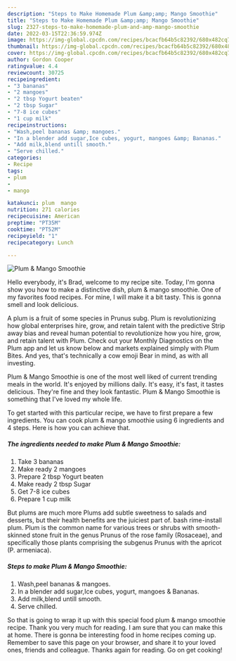 ```yaml
---
description: "Steps to Make Homemade Plum &amp;amp; Mango Smoothie"
title: "Steps to Make Homemade Plum &amp;amp; Mango Smoothie"
slug: 2327-steps-to-make-homemade-plum-and-amp-mango-smoothie
date: 2022-03-15T22:36:59.974Z
image: https://img-global.cpcdn.com/recipes/bcacfb64b5c82392/680x482cq70/plum-mango-smoothie-recipe-main-photo.jpg
thumbnail: https://img-global.cpcdn.com/recipes/bcacfb64b5c82392/680x482cq70/plum-mango-smoothie-recipe-main-photo.jpg
cover: https://img-global.cpcdn.com/recipes/bcacfb64b5c82392/680x482cq70/plum-mango-smoothie-recipe-main-photo.jpg
author: Gordon Cooper
ratingvalue: 4.4
reviewcount: 30725
recipeingredient:
- "3 bananas"
- "2 mangoes"
- "2 tbsp Yogurt beaten"
- "2 tbsp Sugar"
- "7-8 ice cubes"
- "1 cup milk"
recipeinstructions:
- "Wash,peel bananas &amp; mangoes."
- "In a blender add sugar,Ice cubes, yogurt, mangoes &amp; Bananas."
- "Add milk,blend untill smooth."
- "Serve chilled."
categories:
- Recipe
tags:
- plum
- 
- mango

katakunci: plum  mango 
nutrition: 271 calories
recipecuisine: American
preptime: "PT35M"
cooktime: "PT52M"
recipeyield: "1"
recipecategory: Lunch

---
```



![Plum &amp; Mango Smoothie](https://img-global.cpcdn.com/recipes/bcacfb64b5c82392/680x482cq70/plum-mango-smoothie-recipe-main-photo.jpg)

Hello everybody, it's Brad, welcome to my recipe site. Today, I'm gonna show you how to make a distinctive dish, plum &amp; mango smoothie. One of my favorites food recipes. For mine, I will make it a bit tasty. This is gonna smell and look delicious.

A plum is a fruit of some species in Prunus subg. Plum is revolutionizing how global enterprises hire, grow, and retain talent with the predictive Strip away bias and reveal human potential to revolutionize how you hire, grow, and retain talent with Plum. Check out your Monthly Diagnostics on the Plum app and let us know below and markets explained simply with Plum Bites. And yes, that&#39;s technically a cow emoji Bear in mind, as with all investing.

Plum &amp; Mango Smoothie is one of the most well liked of current trending meals in the world. It's enjoyed by millions daily. It's easy, it's fast, it tastes delicious. They're fine and they look fantastic. Plum &amp; Mango Smoothie is something that I've loved my whole life.


To get started with this particular recipe, we have to first prepare a few ingredients. You can cook plum &amp; mango smoothie using 6 ingredients and 4 steps. Here is how you can achieve that.

<!--inarticleads1-->

##### The ingredients needed to make Plum &amp; Mango Smoothie:

1. Take 3 bananas
1. Make ready 2 mangoes
1. Prepare 2 tbsp Yogurt beaten
1. Make ready 2 tbsp Sugar
1. Get 7-8 ice cubes
1. Prepare 1 cup milk


But plums are much more Plums add subtle sweetness to salads and desserts, but their health benefits are the juiciest part of. bash rime-install plum. Plum is the common name for various trees or shrubs with smooth-skinned stone fruit in the genus Prunus of the rose family (Rosaceae), and specifically those plants comprising the subgenus Prunus with the apricot (P. armeniaca). 

<!--inarticleads2-->

##### Steps to make Plum &amp; Mango Smoothie:

1. Wash,peel bananas &amp; mangoes.
1. In a blender add sugar,Ice cubes, yogurt, mangoes &amp; Bananas.
1. Add milk,blend untill smooth.
1. Serve chilled.




So that is going to wrap it up with this special food plum &amp; mango smoothie recipe. Thank you very much for reading. I am sure that you can make this at home. There is gonna be interesting food in home recipes coming up. Remember to save this page on your browser, and share it to your loved ones, friends and colleague. Thanks again for reading. Go on get cooking!
